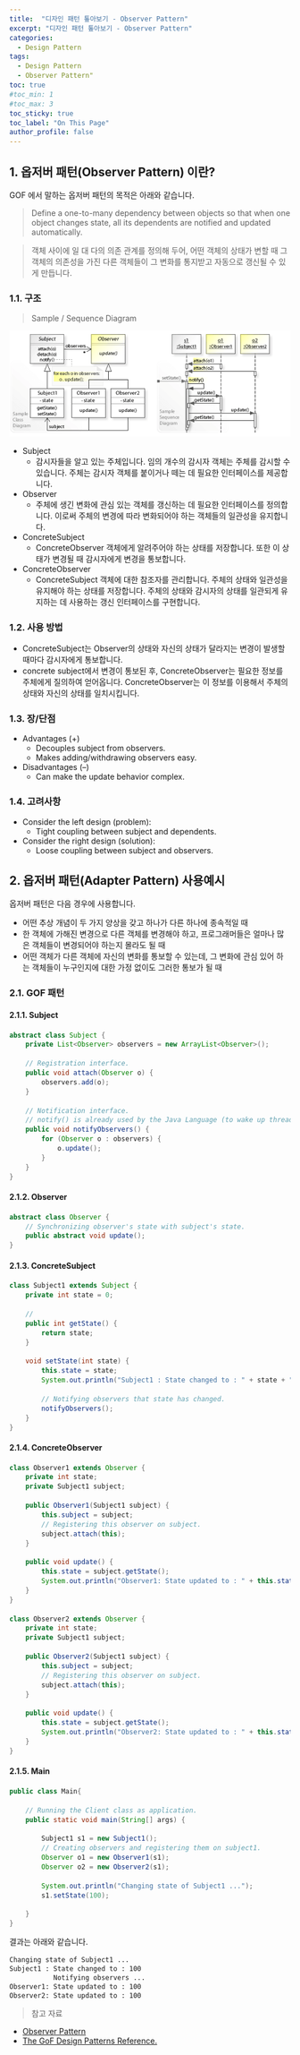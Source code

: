 ```yaml
---
title:  "디자인 패턴 톺아보기 - Observer Pattern"
excerpt: "디자인 패턴 톺아보기 - Observer Pattern"
categories:
  - Design Pattern
tags:
  - Design Pattern
  - Observer Pattern"
toc: true
#toc_min: 1
#toc_max: 3
toc_sticky: true
toc_label: "On This Page"
author_profile: false
---
```


## 1. 옵저버 패턴(Observer Pattern) 이란?

GOF 에서 말하는 옵저버 패턴의 목적은 아래와 같습니다.

> Define a one-to-many dependency between objects so that when one object changes state, all its dependents are notified and updated automatically.

> 객체 사이에 일 대 다의 의존 관계를 정의해 두어, 어떤 객체의 상태가 변할 때 그 객체의 의존성을 가진 다른 객체들이 그 변화를 통지받고 자동으로 갱신될 수 있게 만듭니다.

### 1.1. 구조

> Sample / Sequence Diagram

![image](/assets/images/design_pattern/observer_pattern.png)

* Subject
  * 감시자들을 알고 있는 주체입니다. 임의 개수의 감시자 객체는 주체를 감시할 수 있습니다. 주체는 감시자 객체를 붙이거나 떼는 데 필요한 인터페이스를 제공합니다.
* Observer
  * 주체에 생긴 변화에 관심 있는 객체를 갱신하는 데 필요한 인터페이스를 정의합니다. 이로써 주체의 변경에 따라 변화되어야 하는 객체들의 일관성을 유지합니다.
* ConcreteSubject
  * ConcreteObserver 객체에게 알려주어야 하는 상태를 저장합니다. 또한 이 상태가 변경될 때 감시자에게 변경을 통보합니다.
* ConcreteObserver
  * ConcreteSubject 객체에 대한 참조자를 관리합니다. 주체의 상태와 일관성을 유지해야 하는 상태를 저장합니다. 주체의 상태와 감시자의 상태를 일관되게 유지하는 데 사용하는 갱신 인터페이스를 구현합니다.

### 1.2. 사용 방법

* ConcreteSubject는 Observer의 상태와 자신의 상태가 달라지는 변경이 발생할 때마다 감시자에게 통보합니다.
* concrete subject에서 변경이 통보된 후, ConcreteObserver는 필요한 정보를 주체에게 질의하여 얻어옵니다. ConcreteObserver는 이 정보를 이용해서 주체의 상태와 자신의 상태를 일치시킵니다.
### 1.3. 장/단점

* Advantages (+)
    * Decouples subject from observers.
    * Makes adding/withdrawing observers easy.
* Disadvantages (–)
    * Can make the update behavior complex.

### 1.4. 고려사항

* Consider the left design (problem):
    * Tight coupling between subject and dependents.
* Consider the right design (solution):
    * Loose coupling between subject and observers.

## 2. 옵저버 패턴(Adapter Pattern) 사용예시

옵저버 패턴은 다음 경우에 사용합니다.

* 어떤 추상 개념이 두 가지 양상을 갖고 하나가 다른 하나에 종속적일 때
* 한 객체에 가해진 변경으로 다른 객체를 변경해야 하고, 프로그래머들은 얼마나 많은 객체들이 변경되어야 하는지 몰라도 될 때
* 어떤 객체가 다른 객체에 자신의 변화를 통보할 수 있는데, 그 변화에 관심 있어 하는 객체들이 누구인지에 대한 가정 없이도 그러한 통보가 될 때

### 2.1. GOF 패턴

#### 2.1.1. Subject

```java
abstract class Subject { 
	private List<Observer> observers = new ArrayList<Observer>();
	
	// Registration interface.
	public void attach(Observer o) { 
		observers.add(o);
	} 
	
	// Notification interface.
	// notify() is already used by the Java Language (to wake up threads).
	public void notifyObservers() { 
		for (Observer o : observers) {
			o.update();
		}
	} 
} 
```

#### 2.1.2. Observer

```java
abstract class Observer { 
	// Synchronizing observer's state with subject's state.
	public abstract void update();
} 
```

#### 2.1.3. ConcreteSubject

```java
class Subject1 extends Subject { 
	private int state = 0;
	
	//
	public int getState() { 
		return state;
	} 
	
	void setState(int state) { 
		this.state = state;
		System.out.println("Subject1 : State changed to : " + state + "\n           Notifying observers ...");
	
		// Notifying observers that state has changed.
		notifyObservers();
	} 
} 
```

#### 2.1.4. ConcreteObserver

```java
class Observer1 extends Observer { 
	private int state;
	private Subject1 subject;
	
	public Observer1(Subject1 subject) { 
		this.subject = subject;
		// Registering this observer on subject.
		subject.attach(this); 
	} 
	
	public void update() { 
		this.state = subject.getState();
		System.out.println("Observer1: State updated to : " + this.state);
	} 
} 

class Observer2 extends Observer { 
	private int state;
	private Subject1 subject;
	
	public Observer2(Subject1 subject) { 
		this.subject = subject;
		// Registering this observer on subject.
		subject.attach(this); 
	} 
	
	public void update() { 
		this.state = subject.getState();
		System.out.println("Observer2: State updated to : " + this.state);
	} 
} 
```

#### 2.1.5. Main

```java
public class Main{

	// Running the Client class as application.
	public static void main(String[] args) {

		Subject1 s1 = new Subject1();
		// Creating observers and registering them on subject1.
		Observer o1 = new Observer1(s1);
		Observer o2 = new Observer2(s1);
		
		System.out.println("Changing state of Subject1 ...");
		s1.setState(100);
		
	} 
}
  ```

결과는 아래와 같습니다.

```
Changing state of Subject1 ...
Subject1 : State changed to : 100
           Notifying observers ...
Observer1: State updated to : 100
Observer2: State updated to : 100
```

> 참고 자료

* [Observer Pattern](https://en.wikipedia.org/wiki/Observer_pattern)
* [The GoF Design Patterns Reference.](http://w3sdesign.com/index0100.php)
